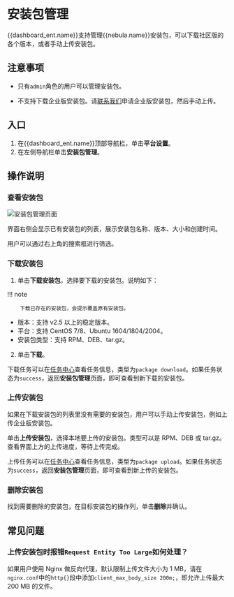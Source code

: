 # 安装包管理

{{dashboard_ent.name}}支持管理{{nebula.name}}安装包，可以下载社区版的各个版本，或者手动上传安装包。

## 注意事项

- 只有`admin`角色的用户可以管理安装包。

- 不支持下载企业版安装包。请[联系我们](https://www.nebula-graph.com.cn/contact)申请企业版安装包，然后手动上传。

## 入口

1. 在{{dashboard_ent.name}}顶部导航栏，单击**平台设置**。
2. 在左侧导航栏单击**安装包管理**。

## 操作说明

### 查看安装包

![安装包管理页面](https://docs-cdn.nebula-graph.com.cn/figures/package-manage-22-6-7.png)

界面右侧会显示已有安装包的列表，展示安装包名称、版本、大小和创建时间。

用户可以通过右上角的搜索框进行筛选。

### 下载安装包

1. 单击**下载安装包**，选择要下载的安装包。说明如下：
   
  !!! note

        下载已存在的安装包，会提示覆盖原有安装包。

  - 版本：支持 v2.5 以上的稳定版本。
  - 平台：支持 CentOS 7/8、Ubuntu 1604/1804/2004。
  - 安装包类型：支持 RPM、DEB、tar.gz。

2. 单击**下载**。

下载任务可以在[任务中心](../10.tasks.md)查看任务信息，类型为`package download`。如果任务状态为`success`，返回**安装包管理**页面，即可查看到新下载的安装包。

### 上传安装包

如果在下载安装包的列表里没有需要的安装包，用户可以手动上传安装包，例如上传企业版安装包。

单击**上传安装包**，选择本地要上传的安装包。类型可以是 RPM、DEB 或 tar.gz。查看界面上方的上传进度，等待上传完成。

上传任务可以在[任务中心](../10.tasks.md)查看任务信息，类型为`package upload`。如果任务状态为`success`，返回**安装包管理**页面，即可查看到新上传的安装包。

### 删除安装包

找到需要删除的安装包，在目标安装包的操作列，单击**删除**并确认。

## 常见问题

### 上传安装包时报错`Request Entity Too Large`如何处理？

如果用户使用 Nginx 做反向代理，默认限制上传文件大小为 1 MB，请在`nginx.conf`中的`http{}`段中添加`client_max_body_size 200m;`，即允许上传最大 200 MB 的文件。
